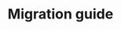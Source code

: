 ---
id: migration-guide
title: Migration guide
sidebar_label: Migration guide
enterprise_only: true
---